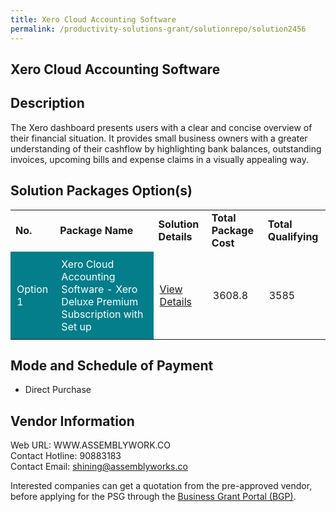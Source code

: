 ```yaml
---
title: Xero Cloud Accounting Software
permalink: /productivity-solutions-grant/solutionrepo/solution2456
---
```


## Xero Cloud Accounting Software

## Description

The Xero dashboard presents users with a clear and concise overview of their financial situation. It provides small business owners with a greater understanding of their cashflow by highlighting bank balances, outstanding invoices, upcoming bills and expense claims in a visually appealing way.

## Solution Packages Option(s)

<table>
<tr>
<td><b>No.</b></td>
<td><b>Package Name</b></td>
<td><b>Solution Details</b></td>
<td><b>Total Package Cost</b></td>
<td><b>Total Qualifying</b></td>
</tr>
<tr>
<td style='padding: 10px; background-color: #037E8A; color: #FFFFFF;'>Option 1</td>
<td style='padding: 10px; background-color: #037E8A; color: #FFFFFF;'>Xero Cloud Accounting Software - Xero Deluxe Premium Subscription with Set up</td>
<td style='padding: 10px;'><a href='https://www.gobusiness.gov.sg/images/psg/Assembly_Works_20200948_Desensitised_Annex_3_Part_5.pdf' target='_blank'>View Details</a></td>
<td style='padding: 10px;'>3608.8</td>
<td style='padding: 10px;'>3585</td>
</tr>
</table>

## Mode and Schedule of Payment

 - Direct Purchase

## Vendor Information

 Web URL: WWW.ASSEMBLYWORK.CO <br>Contact Hotline: 90883183 <br>Contact Email: shining@assemblyworks.co <br>

Interested companies can get a quotation from the pre-approved vendor, before applying for the PSG through the <a href='https://www.businessgrants.gov.sg/' target='_blank' rel='noopener'>Business Grant Portal (BGP)</a>.

<script src="/jquery/resize-tables.js"></script>
